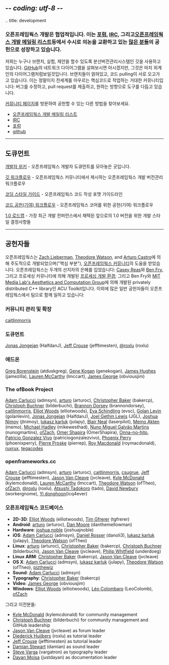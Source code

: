 ## -*- coding: utf-8 -*-
.. title: development

### 오픈프레임웍스 개발은 협업적입니다. 이는 <a href="http://forum.openframeworks.cc/">포럼</a>, <a href="http://webchat.freenode.net/?channels=openframeworks&uio=MT1mYWxzZSY5PXRydWUmMTE9Mjk39">IRC</a>, 그리고<a href="http://dev.openframeworks.cc/listinfo.cgi/of-dev-openframeworks.cc">오픈프레임웍스 개발 메일링 리스트</a>등에서 수시로 의논을 교환하고 있는 <a href="https://github.com/openframeworks/openFrameworks/contributors">많은 분들</a>의 공헌으로 성장하고 있습니다.</h3> 

저희는 누구나 브랜치, 실험, 제안을 할수 있도록 분산버전관리시스템인 깃을 사용하고 있습니다. <a href="http://github.com/openframeworks/openFrameworks">GitHub</a>의 네트워크 다이어그램을 살펴보시면 아시겠지만, 그것은 마치 외계인의 다이어그램처럼보일것입니다. 브랜치들이 얽혀있고, 코드 pulling이 서로 오고가고 있습니다. 이는 정말이지 전세계를 아우르는 핵심코드로 작업하는 거대한 커뮤니티입니다: 버그를 수정하고, pull request를 제출하고, 원하는 방향으로 도구를 다듬고 있습니다.

<a href="../community">커뮤니티 페이지</a>를 방문하여 공헌할 수 있는 다른 방법을 찾아보세요.</p>



<ul class="external_links" >
    <li><a href="http://dev.openframeworks.cc/listinfo.cgi/of-dev-openframeworks.cc">오픈프레임웍스 개발 메일링 리스트</a></li>
    <li><a href="http://webchat.freenode.net/?channels=openframeworks&uio=MT1mYWxzZSY5PXRydWUmMTE9Mjk39">IRC</a></li>
    <li><a href="http://forum.openframeworks.cc/">포럼</a></li>
    <li><a href="http://github.com/openframeworks/openFrameworks">github</a></li>
</ul>


<hr>


<h2 id="documents">도큐먼트</h2>
<p><a href="https://github.com/openframeworks/openFrameworks/wiki">개발자 위키</a> - 오픈프레임웍스 개발자 도큐먼트를 모아놓은 곳입니다.</p>
<p><a href="https://github.com/openframeworks/openFrameworks/wiki/openFrameworks-git-workflow">깃 워크플로우</a> - 오픈프레임웍스 커뮤니티에서 제시하는  오픈프레임웍스 개발 버전관리 워크플로우</p>
<p><a href="https://github.com/openframeworks/openFrameworks/wiki/openFrameworks-Coding-style-guidelines">코딩 스타일 가이드</a> - 오픈프레임웍스 코드 작성 포맷 가이드라인</p>
<p><a href="https://github.com/openframeworks/openFrameworks/wiki/Code-Contribution-Workflow">코드 공헌(기여) 워크플로우</a> - 오픈프레임웍스 코어를 위한 공헌(기여) 워크플로우</p>
<p><a href="https://docs.google.com/document/d/1GjgjQZCHTcOD3cT9OFSl0AZ1nhfYwwvxTl5L4OJE6qA/edit?usp=sharing">1.0 로드맵</a> - 가장 최근 개발 컨퍼런스에서 채택된 앞으로의 1.0 버전을 위한 개발 스타일 결정사항들</p>

<hr>
<h2 id="contributors">공헌자들</h2>
<p>오픈프레임웍스는 <a href="http://thesystemis.com/">Zach Lieberman</a>, <a href="http://muonics.net/">Theodore Watson</a>, and <a href="http://arturocastro.net/">Arturo Castro</a>에 의해 주도적으로 개발되었으며("핵심 부분"), <a href="../community/">오픈프레임웍스 커뮤니티</a>의 도움을 받았습니다. 오픈프레임웍스는 두개의 선지자의 은혜를 입었습니다: <a href="http://reas.com/">Casey Reas</a>와 <a href="http://benfry.com/">Ben Fry</a>, 그리고 프로세싱 커뮤니티에 의해 개발된 <a href="http://processing.org/">프로세싱 개발 환경</a>; 그리고 Ben Fry와 <a href="http://acg.media.mit.edu/">MIT Media Lab's Aesthetics and Computation Group</a>에 의해 개발된 privately distributed C++ library인 ACU Toolkit입니다. 이외에 많은 일반 공헌자들이 오픈프레임웍스에서 팀으로 함께 일하고 있습니다:

<!-- <h3>Community management and outreach</h3> -->
<h3>커뮤니티 관리 및 확장</h3>

<p><p><a href="https://github.com/caitlinmorris">caitlinmorris</a></p></p>

<h3>도큐먼트</h3>
<p><a href="https://github.com/HalfdanJ">Jonas Jongejan</a> (HalfdanJ), <a href="https://github.com/jefftimesten">Jeff Crouse</a> (jefftimesten), <a href="https://github.com/roxlu">@roxlu</a> (roxlu)</p>

<h3>애드온</h3>

<p><a href="https://github.com/atduskgreg">Greg Borenstein</a> (atduskgreg), <a href="https://github.com/genekogan">Gene Kogan</a> (genekogan), <a href="https://github.com/jamezilla">James Hughes</a> (jamezilla), <a href="https://github.com/lmccart">Lauren McCarthy</a> (lmccart), <a href="https://github.com/obviousjim">James George</a> (obviousjim)</p>

<h3>The ofBook Project</h3>

<p><a href="https://github.com/admsyn">Adam Carlucci</a> (admsyn), <a href="https://github.com/arturoc">arturo</a> (arturoc), <a href="https://github.com/bakercp">Christopher Baker</a> (bakercp), <a href="https://github.com/bilderbuchi">Christoph Buchner</a> (bilderbuchi), <a href="https://github.com/brannondorsey">Brannon Dorsey</a> (brannondorsey), <a href="https://github.com/caitlinmorris">caitlinmorris</a>, <a href="https://github.com/elliotwoods">Elliot Woods</a> (elliotwoods), <a href="https://github.com/evsc">Eva Schindling</a> (evsc), <a href="https://github.com/golanlevin">Golan Levin</a> (golanlevin), <a href="https://github.com/HalfdanJ">Jonas Jongejan</a> (HalfdanJ), <a href="https://github.com/JGL">Joel Gethin Lewis</a> (JGL), <a href="https://github.com/jtnimoy">Joshua Nimoy</a> (jtnimoy), <a href="https://github.com/julapy">lukasz karluk</a> (julapy), <a href="https://github.com/laserpilot">Blair Neal</a> (laserpilot), <a href="https://github.com/memo">Memo Akten</a> (memo), <a href="https://github.com/mikewesthad">Michael Hadley</a> (mikewesthad), <a href="https://github.com/nunogmartins">Nuno Miguel Galvão Martins</a> (nunogmartins), <a href="https://github.com/ofZach">ofZach</a>, <a href="https://github.com/OmerShapira">Omer Shapira</a> (OmerShapira), <a href="https://github.com/Onna-no-hito">Onna-no-hito</a>, <a href="https://github.com/patriciogonzalezvivo">Patricio Gonzalez Vivo</a> (patriciogonzalezvivo), <a href="https://github.com/phoenixperry">Phoenix Perry</a> (phoenixperry), <a href="https://github.com/pierrep">Pierre Proske</a> (pierrep), <a href="https://github.com/roymacdonald">Roy Macdonald</a> (roymacdonald), <a href="https://github.com/ruxrux">ruxrux</a>, <a href="https://github.com/tegacodes">tegacodes</a></p>

<h3>openframeworks.cc</h3>
<p><a href="https://github.com/admsyn">Adam Carlucci</a> (admsyn), <a href="https://github.com/arturoc">arturo</a> (arturoc), <a href="https://github.com/caitlinmorris">caitlinmorris</a>, <a href="https://github.com/csugrue">csugrue</a>, <a href="https://github.com/jefftimesten">Jeff Crouse</a> (jefftimesten), <a href="https://github.com/jvcleave">Jason Van Cleave</a> (jvcleave), <a href="https://github.com/kylemcdonald">Kyle McDonald</a> (kylemcdonald), <a href="https://github.com/lmccart">Lauren McCarthy</a> (lmccart), <a href="https://github.com/ofTheo">Theodore Watson</a> (ofTheo), <a href="https://github.com/ofZach">ofZach</a>, <a href="https://github.com/roxlu">@roxlu</a> (roxlu), <a href="https://github.com/tado">Atsushi Tadokoro</a> (tado), <a href="https://github.com/workergnome">David Newbury</a> (workergnome), <a href="https://github.com/icq4ever/">Yi donghoon</a>(icq4ever)</p>

<h3>오픈프레임웍스 코드베이스</h3>
<ul>
	<li><b>2D-3D</b>: <a href="https://github.com/elliotwoods">Elliot Woods</a> (elliotwoods), <a href="https://github.com/tgfrerer">Tim Gfrerer</a> (tgfrerer)</li>
	<li><b>Android</b>: <a href="https://github.com/arturoc">arturo</a> (arturoc), <a href="https://github.com/danthemellowman">Dan Moore</a> (danthemellowman)</li>
	<li><b>Hardware</b>: <a href="https://github.com/joshuajnoble">joshua noble</a> (joshuajnoble)</li>
	<li><b>iOS</b>: <a href="https://github.com/admsyn">Adam Carlucci</a> (admsyn), <a href="https://github.com/danoli3">Daniel Rosser</a> (danoli3), <a href="https://github.com/julapy">lukasz karluk</a> (julapy), <a href="https://github.com/ofTheo">Theodore Watson</a> (ofTheo)</li>
	<li><b>Linux</b>: <a href="https://github.com/arturoc">arturo</a> (arturoc), <a href="https://github.com/bakercp">Christopher Baker</a> (bakercp), <a href="https://github.com/bilderbuchi">Christoph Buchner</a> (bilderbuchi), <a href="https://github.com/jvcleave">Jason Van Cleave</a> (jvcleave), <a href="https://github.com/underdoeg">Philip Whitfield</a> (underdoeg)</li>
	<li><b>Linux ARM</b>: <a href="https://github.com/bakercp">Christopher Baker</a> (bakercp), <a href="https://github.com/jvcleave">Jason Van Cleave</a> (jvcleave)</li>
	<li><b>OS X</b>: <a href="https://github.com/admsyn">Adam Carlucci</a> (admsyn), <a href="https://github.com/julapy">lukasz karluk</a> (julapy), <a href="https://github.com/ofTheo">Theodore Watson</a> (ofTheo), <a href="https://github.com/pizthewiz">pizthewiz</a></li>
	<li><b>Sound</b>: <a href="https://github.com/admsyn">Adam Carlucci</a> (admsyn)</li>
	<li><b>Typography</b>: <a href="https://github.com/bakercp">Christopher Baker</a> (bakercp)</li>
	<li><b>Video</b>: <a href="https://github.com/obviousjim">James George</a> (obviousjim)</li>
	<li><b>Windows</b>: <a href="https://github.com/elliotwoods">Elliot Woods</a> (elliotwoods), <a href="https://github.com/LeoColomb">Léo Colombaro</a> (LeoColomb), <a href="https://github.com/ofZach">ofZach</a></li>
</ul>

<p>그리고 이전분들:</p>
<ul>
<li><a href="https://github.com/kylemcdonald">Kyle McDonald</a> (kylemcdonald) for community management</li>
 <li><a href="https://github.com/bilderbuchi">Christoph Buchner</a> (bilderbuchi) for community management and GitHub leadership</li>
<li><a href="https://github.com/jvcleave">Jason Van Cleave</a> (jvcleave) as forum leader</li>
<li><a href="http://www.roxlu.com/">Diederick Huijbers</a> (roxlu) as tutorial leader</li>
<li><a href="http://www.jeffcrouse.info/">Jeff Crouse</a> (jefftimesten) as tutorial leader</li>
<li><a href="http://damianstewart.com/">Damian Stewart</a> (damian) as sound leader</li>
<li><a href="http://www.vargatron.com/">Steve Varga</a> (vargatron) as typography leader</li>
<li><a href="http://justdayan.com/">Dayan Moisa</a> (justdayan) as documentation leader</li>
</ul>